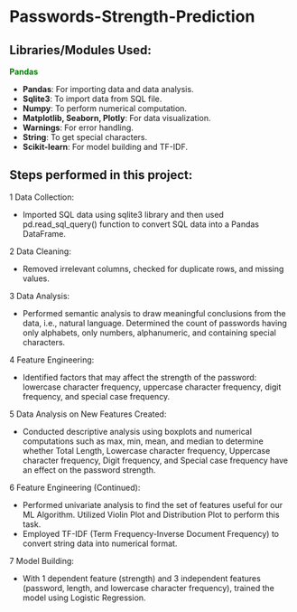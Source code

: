 # Passwords-Strength-Prediction

## **Libraries/Modules Used:**
<span style="color: green"> **Pandas** </span>
* **Pandas**: For importing data and data analysis.
* **Sqlite3**: To import data from SQL file.
* **Numpy**: To perform numerical computation.
* **Matplotlib, Seaborn, Plotly**: For data visualization.
* **Warnings**: For error handling.
* **String**: To get special characters.
* **Scikit-learn**: For model building and TF-IDF.

## **Steps performed in this project:**

1 Data Collection:  
- Imported SQL data using sqlite3 library and then used pd.read_sql_query() function to convert SQL data into a Pandas DataFrame.

2 Data Cleaning:
- Removed irrelevant columns, checked for duplicate rows, and missing values.

3 Data Analysis:
- Performed semantic analysis to draw meaningful conclusions from the data, i.e., natural language. Determined the count of passwords having only alphabets, only numbers, alphanumeric, and containing special characters.

4 Feature Engineering:
- Identified factors that may affect the strength of the password: lowercase character frequency, uppercase character frequency, digit frequency, and special case frequency.

5 Data Analysis on New Features Created:
- Conducted descriptive analysis using boxplots and numerical computations such as max, min, mean, and median to determine whether Total Length, Lowercase character frequency, Uppercase character frequency, Digit frequency, and Special case frequency have an effect on the password strength.

6 Feature Engineering (Continued):
- Performed univariate analysis to find the set of features useful for our ML Algorithm. Utilized Violin Plot and Distribution Plot to perform this task.
- Employed TF-IDF (Term Frequency-Inverse Document Frequency) to convert string data into numerical format.

7 Model Building:
- With 1 dependent feature (strength) and 3 independent features (password, length, and lowercase character frequency), trained the model using Logistic Regression.
